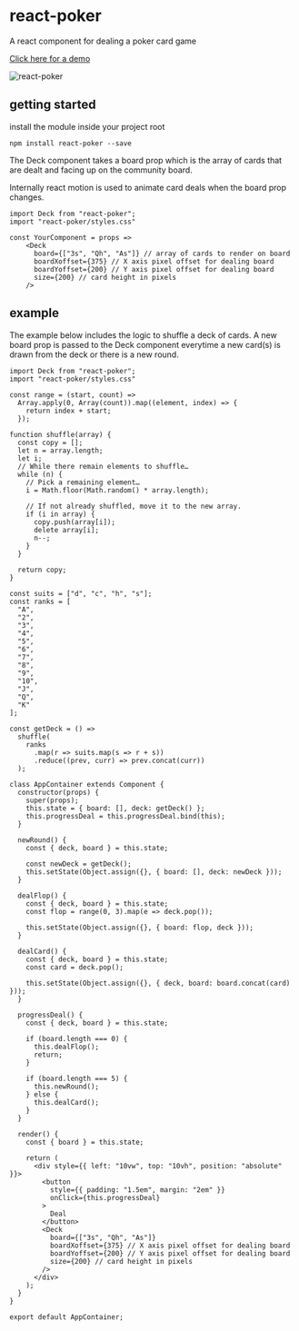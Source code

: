 # react-poker
A react component for dealing a poker card game

[Click here for a demo](http://therewillbecode.github.io/react-poker)

![react-poker](https://image.ibb.co/ebO3P5/poker.png)

## getting started
install the module inside your project root 
    
    npm install react-poker --save
    
The Deck component takes a board prop which is the array of cards that are dealt and facing up on the community board. 

Internally react motion is used to animate card deals when the board prop changes.
    
    import Deck from "react-poker";
    import "react-poker/styles.css"
    
    const YourComponent = props =>
        <Deck
          board={["3s", "Qh", "As"]} // array of cards to render on board
          boardXoffset={375} // X axis pixel offset for dealing board
          boardYoffset={200} // Y axis pixel offset for dealing board
          size={200} // card height in pixels
        />
   
## example

The example below includes the logic to shuffle a deck of cards.
A new board prop is passed to the Deck component everytime a new card(s) is drawn from the deck or there is a new round.

    import Deck from "react-poker";
    import "react-poker/styles.css"
    
    const range = (start, count) =>
      Array.apply(0, Array(count)).map((element, index) => {
        return index + start;
      });
    
    function shuffle(array) {
      const copy = [];
      let n = array.length;
      let i;
      // While there remain elements to shuffle…
      while (n) {
        // Pick a remaining element…
        i = Math.floor(Math.random() * array.length);
    
        // If not already shuffled, move it to the new array.
        if (i in array) {
          copy.push(array[i]);
          delete array[i];
          n--;
        }
      }
    
      return copy;
    }
    
    const suits = ["d", "c", "h", "s"];
    const ranks = [
      "A",
      "2",
      "3",
      "4",
      "5",
      "6",
      "7",
      "8",
      "9",
      "10",
      "J",
      "Q",
      "K"
    ];
    
    const getDeck = () =>
      shuffle(
        ranks
          .map(r => suits.map(s => r + s))
          .reduce((prev, curr) => prev.concat(curr))
      );
    
    class AppContainer extends Component {
      constructor(props) {
        super(props);
        this.state = { board: [], deck: getDeck() };
        this.progressDeal = this.progressDeal.bind(this);
      }
    
      newRound() {
        const { deck, board } = this.state;
    
        const newDeck = getDeck();
        this.setState(Object.assign({}, { board: [], deck: newDeck }));
      }
    
      dealFlop() {
        const { deck, board } = this.state;
        const flop = range(0, 3).map(e => deck.pop());
    
        this.setState(Object.assign({}, { board: flop, deck }));
      }
    
      dealCard() {
        const { deck, board } = this.state;
        const card = deck.pop();

        this.setState(Object.assign({}, { deck, board: board.concat(card) }));
      }
    
      progressDeal() {
        const { deck, board } = this.state;
    
        if (board.length === 0) {
          this.dealFlop();
          return;
        }
    
        if (board.length === 5) {
          this.newRound();
        } else {
          this.dealCard();
        }
      }

      render() {
        const { board } = this.state;
    
        return (
          <div style={{ left: "10vw", top: "10vh", position: "absolute" }}>
            <button
              style={{ padding: "1.5em", margin: "2em" }}
              onClick={this.progressDeal}
            >
              Deal
            </button>
            <Deck
              board={["3s", "Qh", "As"]}
              boardXoffset={375} // X axis pixel offset for dealing board
              boardYoffset={200} // Y axis pixel offset for dealing board
              size={200} // card height in pixels
            />
          </div>
        );
      }
    }

    export default AppContainer;
